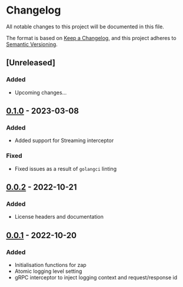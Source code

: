 # Changelog

All notable changes to this project will be documented in this file.

The format is based on [Keep a Changelog](https://keepachangelog.com/en/1.0.0/),
and this project adheres to [Semantic Versioning](https://semver.org/spec/v2.0.0.html).

## [Unreleased]
### Added
- Upcoming changes...

## [0.1.0] - 2023-03-08
### Added
- Added support for Streaming interceptor
### Fixed
- Fixed issues as a result of `golangci` linting

## [0.0.2] - 2022-10-21
### Added
- License headers and documentation

## [0.0.1] - 2022-10-20
### Added
- Initialisation functions for zap
- Atomic logging level setting
- gRPC interceptor to inject logging context and request/response id

[0.0.1]: https://github.com/scanoss/zap-logging-helper/compare/v0.0.0...v0.0.1
[0.0.2]: https://github.com/scanoss/zap-logging-helper/compare/v0.0.1...v0.0.2
[0.1.0]: https://github.com/scanoss/zap-logging-helper/compare/v0.0.2...v0.1.0
